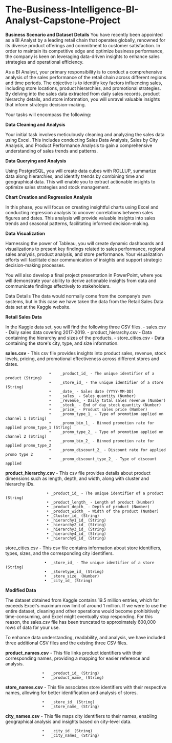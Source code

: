 # The-Business-Intelligence-BI-Analyst-Capstone-Project
**Business Scenario and Dataset Details**
You have recently been appointed as a BI Analyst by a leading retail chain that operates globally, renowned for its diverse product offerings and commitment to customer satisfaction. In order to maintain its competitive edge and optimize business performance, the company is keen on leveraging data-driven insights to enhance sales strategies and operational efficiency.

As a BI Analyst, your primary responsibility is to conduct a comprehensive analysis of the sales performance of the retail chain across different regions and time periods. The objective is to identify key factors influencing sales, including store locations, product hierarchies, and promotional strategies. By delving into the sales data extracted from daily sales records, product hierarchy details, and store information, you will unravel valuable insights that inform strategic decision-making.

Your tasks will encompass the following:

**Data Cleaning and Analysis**

Your initial task involves meticulously cleaning and analyzing the sales data using Excel. This includes conducting Sales Data Analysis, Sales by City Analysis, and Product Performance Analysis to gain a comprehensive understanding of sales trends and patterns.

**Data Querying and Analysis**

Using PostgreSQL, you will create data cubes with ROLLUP, summarize data along hierarchies, and identify trends by combining time and geographical data. This will enable you to extract actionable insights to optimize sales strategies and stock management.

**Chart Creation and Regression Analysis**

In this phase, you will focus on creating insightful charts using Excel and conducting regression analysis to uncover correlations between sales figures and dates. This analysis will provide valuable insights into sales trends and seasonal patterns, facilitating informed decision-making.

**Data Visualization**

Harnessing the power of Tableau, you will create dynamic dashboards and visualizations to present key findings related to sales performance, regional sales analysis, product analysis, and store performance. Your visualization efforts will facilitate clear communication of insights and support strategic decision-making processes.

You will also develop a final project presentation in PowerPoint, where you will demonstrate your ability to derive actionable insights from data and communicate findings effectively to stakeholders.

Data Details
The data would normally come from the company’s own systems, but in this case we have taken the data from the Retail Sales Data data set at the Kaggle website.

**Retail Sales Data**

In the Kaggle data set, you will find the following three CSV files. - sales.csv - Daily sales data covering 2017-2019. - product_hierarchy.csv - Data containing the hierarchy and sizes of the products. - store_cities.csv - Data containing the store's city, type, and size information.

**sales.csv** - This csv file provides insights into product sales, revenue, stock levels, pricing, and promotional effectiveness across different stores and dates.

                       •	_product_id_ - The unique identifier of a product (String)
                       •	_store_id_ - The unique identifier of a store (String)
                       •	_date_ - Sales date (YYYY-MM-DD)
                       •	_sales_ - Sales quantity (Number)
                       •	_revenue_ - Daily total sales revenue (Number)
                       •	_stock_ - End of day stock quantity (Number)
                       •	_price_ - Product sales price (Number)
                       •	_promo_type_1_ - Type of promotion applied on channel 1 (String)
                       •	_promo_bin_1_ - Binned promotion rate for applied promo_type_1 (String)
                       •	_promo_type_2_ - Type of promotion applied on channel 2 (String)
                       •	_promo_bin_2_ - Binned promotion rate for applied promo_type_2
                       •	_promo_discount_2_ - Discount rate for applied promo type 2
                       •	_promo_discount_type_2_ - Type of discount applied
  
**product_hierarchy.csv** - This csv file provides details about product dimensions such as length, depth, and width, along with cluster and hierarchy IDs.

                      •	_product_id_ - The unique identifier of a product (String)
                      •	_product_length_ - Length of product (Number)
                      •	_product_depth_ - Depth of product (Number)
                      •	_product_width_ - Width of the product (Number)
                      •	_Cluster_id_ (String)
                      •	_hierarchy1_id_ (String)
                      •	_hierarchy2_id_ (String)
                      •	_hierarchy3_id_ (String)
                      •	_hierarchy4_id_ (String)
                      •	_hierarchy5_id_ (String)
  
store_cities.csv - This csv file contains information about store identifiers, types, sizes, and the corresponding city identifiers.

                     •	_store_id_ - The unique identifier of a store (String)
                     •	_storetype_id_ (String)
                     •	_store_size_ (Number)
                     •	_city_id_ (String)
  
**Modified Data**

The dataset obtained from Kaggle contains 19.5 million entries, which far exceeds Excel's maximum row limit of around 1 million. If we were to use the entire dataset, cleaning and other operations would become prohibitively time-consuming, and Excel might eventually stop responding. For this reason, the sales.csv file has been truncated to approximately 600,000 rows of data for your use.

To enhance data understanding, readability, and analysis, we have included three additional CSV files and the existing three CSV files.

**product_names.csv** - This file links product identifiers with their corresponding names, providing a mapping for easier reference and analysis.

                    •	_product_id_ (String)
                    •	_product_name_ (String)
  
**store_names.csv** - This file associates store identifiers with their respective names, allowing for better identification and analysis of stores.

                    •	_store_id_ (String)
                    •	_store_name_ (String)
  
**city_names.csv** - This file maps city identifiers to their names, enabling geographical analysis and insights based on city-level data.

                    •	_city_id_ (String)
                    •	_city_names_ (String)
  


